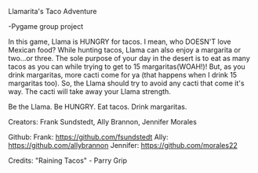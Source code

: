 Llamarita's Taco Adventure

-Pygame group project

In this game, Llama is HUNGRY for tacos. I mean, who DOESN'T love Mexican food? While hunting tacos, Llama can also enjoy a margarita or two...or three. The sole purpose of your day in the desert is to eat as many tacos as you can while trying to get to 15 margaritas(WOAH!)! But, as you drink margaritas, more cacti come for ya (that happens when I drink 15 margaritas too). So, the Llama should try to avoid any cacti that come it's way.  The cacti will take away your Llama strength.

Be the Llama. Be HUNGRY. Eat tacos. Drink margaritas.

Creators:
Frank Sundstedt,
Ally Brannon,
Jennifer Morales

Github:
Frank: https://github.com/fsundstedt
Ally: https://github.com/allybrannon
Jennifer: https://github.com/morales22

Credits:
"Raining Tacos" - Parry Grip

